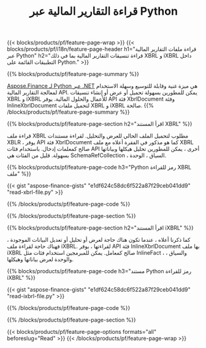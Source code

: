 ﻿---
title: قراءة التقارير المالية عبر Python
url: /ar/python-net/read/
description:  Python رمز لقراءة التقارير المالية في ملفات XBRL و iXBRL عبر مكتبة Python.
---
{{< blocks/products/pf/feature-page-wrap >}}
{{< blocks/products/pf/i18n/feature-page-header h1="قراءة ملفات التقارير المالية عبر Python" h2="قراءة تنسيقات التقارير المالية بما في ذلك XBRL و iXBRL داخل التطبيقات القائمة على Python." >}}

{{% blocks/products/pf/feature-page-summary %}}

[Aspose.Finance لـ Python عبر .NET](https://products.aspose.com/finance/python-net/) هي ميزة غنية وقابلة للتوسيع وسهلة الاستخدام لمعالجة التقارير المالية API. يمكن للمطورين بسهولة تحميل أو عرض أو إنشاء تنسيقات XBRL و iXBRL للأعمال والحلول المالية. يوفر API فئة XbrlDocument وفئة InlineXbrlDocument لتحميل ملفات XBRL و iXBRL صالحة.
{{% /blocks/products/pf/feature-page-summary %}}

{{% blocks/products/pf/feature-page-section h2="اقرأ المستند XBRL" %}}

قراءة ملف XBRL مطلوب لتحميل الملف الحالي للعرض والتحليل. لقراءة مستندات XBLR ، يوفر API فئة XbrlDocument كما هو مذكور في الفقرة أعلاه مع ملف XBRL صالح كمعلمات إدخال. باستخدام فئات API أخرى ، يمكن للمطورين تحليل هيكلها وبياناتها بسهولة. قليل من الفئات هي SchemaRefCollection ، السياق ، الوحدة.

{{% blocks/products/pf/feature-page-code h3="Python رمز للقراءة XBRL ملف" %}}

{{< gist "aspose-finance-gists" "e1df624c58dc6f522a87f29ceb041dd9" "read-xbrl-file.py" >}} 

{{% /blocks/products/pf/feature-page-code %}}

{{% /blocks/products/pf/feature-page-section %}}

{{% blocks/products/pf/feature-page-section h2="اقرأ المستند iXBRL" %}}

كما ذكرنا أعلاه ، عندما تكون هناك حاجة لعرض أو تحليل أو تعديل البيانات الموجودة ، فهناك حاجة لقراءة ملف iXBRL. لقراءتها ، يوفر API فئة InlineXbrlDocument بها ملف iXBRL صالح كمعامل. يمكن للمبرمجين استخدام فئات مثل InlineFact ، والسياق ، والوحدة لعرض بياناتها وهيكلها. 

{{% blocks/products/pf/feature-page-code h3="مستند Python رمز للقراءة iXBRL" %}}

{{< gist "aspose-finance-gists" "e1df624c58dc6f522a87f29ceb041dd9" "read-ixbrl-file.py" >}}

{{% /blocks/products/pf/feature-page-code %}}

{{% /blocks/products/pf/feature-page-section %}}

{{< blocks/products/pf/feature-page-options formats="all" beforeslug="Read" >}}
{{< /blocks/products/pf/feature-page-wrap >}}